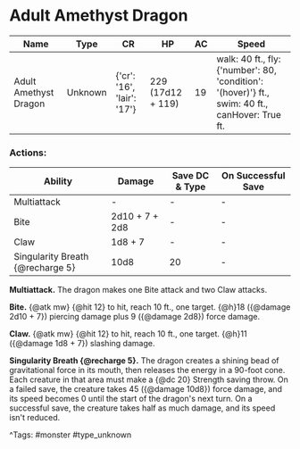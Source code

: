# Adult Amethyst Dragon

| Name | Type | CR | HP | AC | Speed |
|------|------|----|----|----|-------|
| Adult Amethyst Dragon | Unknown | {'cr': '16', 'lair': '17'} | 229 (17d12 + 119) | 19 | walk: 40 ft., fly: {'number': 80, 'condition': '(hover)'} ft., swim: 40 ft., canHover: True ft. |

### Actions:

| Ability | Damage | Save DC & Type | On Successful Save |
|---------|--------|----------------|--------------------|
| Multiattack | - | - | - |
| Bite | 2d10 + 7 + 2d8 | - | - |
| Claw | 1d8 + 7 | - | - |
| Singularity Breath {@recharge 5} | 10d8 | 20 | - |


**Multiattack.** The dragon makes one Bite attack and two Claw attacks.

**Bite.** {@atk mw} {@hit 12} to hit, reach 10 ft., one target. {@h}18 ({@damage 2d10 + 7}) piercing damage plus 9 ({@damage 2d8}) force damage.

**Claw.** {@atk mw} {@hit 12} to hit, reach 10 ft., one target. {@h}11 ({@damage 1d8 + 7}) slashing damage.

**Singularity Breath {@recharge 5}.** The dragon creates a shining bead of gravitational force in its mouth, then releases the energy in a 90-foot cone. Each creature in that area must make a {@dc 20} Strength saving throw. On a failed save, the creature takes 45 ({@damage 10d8}) force damage, and its speed becomes 0 until the start of the dragon's next turn. On a successful save, the creature takes half as much damage, and its speed isn't reduced.

^Tags: #monster #type_unknown